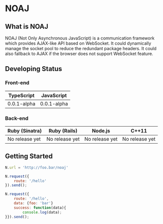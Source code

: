 # NOAJ

## What is NOAJ
NOAJ (Not Only Asynchronous JavaScript) is a communication framework which provides AJAX-like API based on WebSocket. It could dynamically manage the socket pool to reduce the redundant package headers. It could also fallback to AJAX if the browser does not support WebSocket feature.

## Developing Status

### Front-end

| TypeScript  | JavaScript  |
| ----------- | ----------- |
| 0.0.1-alpha | 0.0.1-alpha |

### Back-end

| Ruby (Sinatra) | Ruby (Rails)   | Node.js        | C++11          |
| -------------- | -------------- | -------------- | -------------- |
| No release yet | No release yet | No release yet | No release yet |

## Getting Started

```javascript
N.url = 'http://foo.bar/noaj'

N.request({
    route: '/hello'
}).send();

N.request({
    route: '/hello',
    data: {foo: 'bar'}
    success: function(data){
        console.log(data);
}}).send();
```
